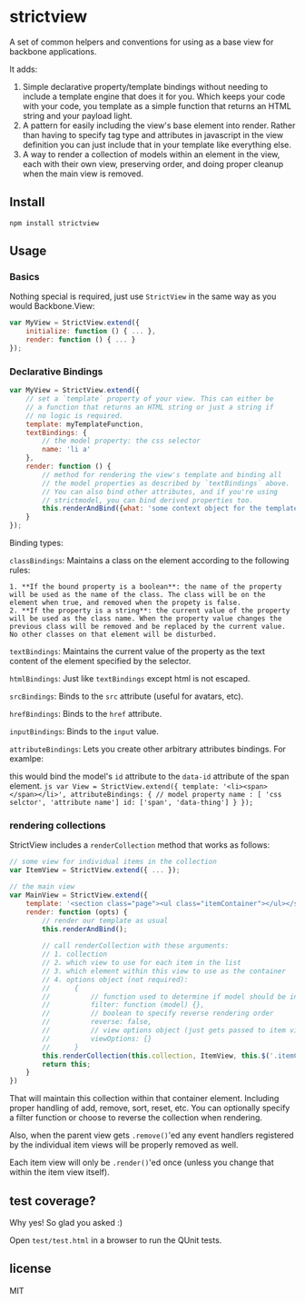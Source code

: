 # strictview

A set of common helpers and conventions for using as a base view for backbone applications.

It adds: 

1. Simple declarative property/template bindings without needing to include a template engine that does it for you. Which keeps your code with your code, you template as a simple function that returns an HTML string and your payload light.
2. A pattern for easily including the view's base element into render. Rather than having to specify tag type and attributes in javascript in the view definition you can just include that in your template like everything else.
3. A way to render a collection of models within an element in the view, each with their own view, preserving order, and doing proper cleanup when the main view is removed.


## Install

```
npm install strictview
```

## Usage

### Basics

Nothing special is required, just use `StrictView` in the same way as you would Backbone.View:

```js
var MyView = StrictView.extend({
    initialize: function () { ... }, 
    render: function () { ... }
});
```

### Declarative Bindings

```js
var MyView = StrictView.extend({
    // set a `template` property of your view. This can either be
    // a function that returns an HTML string or just a string if 
    // no logic is required.
    template: myTemplateFunction, 
    textBindings: {
        // the model property: the css selector
        name: 'li a' 
    },
    render: function () {
        // method for rendering the view's template and binding all
        // the model properties as described by `textBindings` above.
        // You can also bind other attributes, and if you're using
        // strictmodel, you can bind derived properties too.
        this.renderAndBind({what: 'some context object for the template'});
    }
});
```

Binding types:

`classBindings`: Maintains a class on the element according to the following rules:
    
    1. **If the bound property is a boolean**: the name of the property will be used as the name of the class. The class will be on the element when true, and removed when the propety is false.
    2. **If the property is a string**: the current value of the property will be used as the class name. When the property value changes the previous class will be removed and be replaced by the current value. No other classes on that element will be disturbed.

`textBindings`: Maintains the current value of the property as the text content of the element specified by the selector.

`htmlBindings`: Just like `textBindings` except html is not escaped.

`srcBindings`: Binds to the `src` attribute (useful for avatars, etc).

`hrefBindings`: Binds to the `href` attribute.

`inputBindings`: Binds to the `input` value.

`attributeBindings`: Lets you create other arbitrary attributes bindings. For examlpe:
    
this would bind the model's `id` attribute to the `data-id` attribute of the span element.
    ```js
    var View = StrictView.extend({
        template: '<li><span></span></li>',
        attributeBindings: {
            // model property name : [ 'css selctor', 'attribute name']
            id: ['span', 'data-thing']
        }
    });
    ```

### rendering collections

StrictView includes a `renderCollection` method that works as follows:

```js
// some view for individual items in the collection
var ItemView = StrictView.extend({ ... });

// the main view
var MainView = StrictView.extend({
    template: '<section class="page"><ul class="itemContainer"></ul></section>',
    render: function (opts) {
        // render our template as usual
        this.renderAndBind();
        
        // call renderCollection with these arguments:
        // 1. collection
        // 2. which view to use for each item in the list
        // 3. which element within this view to use as the container
        // 4. options object (not required):
        //      {
        //          // function used to determine if model should be included
        //          filter: function (model) {},
        //          // boolean to specify reverse rendering order
        //          reverse: false,
        //          // view options object (just gets passed to item view's `initialize` method)
        //          viewOptions: {}
        //      }
        this.renderCollection(this.collection, ItemView, this.$('.itemContainer')[0], opts);
        return this;
    }  
})
```

That will maintain this collection within that container element. Including proper handling of add, remove, sort, reset, etc. You can optionally specify a filter function or choose to reverse the collection when rendering.

Also, when the parent view gets `.remove()`'ed any event handlers registered by the individual item views will be properly removed as well. 

Each item view will only be `.render()`'ed once (unless you change that within the item view itself).


## test coverage?

Why yes! So glad you asked :)  

Open `test/test.html` in a browser to run the QUnit tests.


## license

MIT
